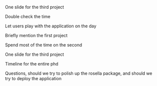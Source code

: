 One slide for the third project

Double check the time

Let users play with the application on the day

Briefly mention the first project 

Spend most of the time on the second 

One slide for the third project

Timeline for the entire phd

Questions, should we try to polish up the rosella package, and should we try to deploy the application 
